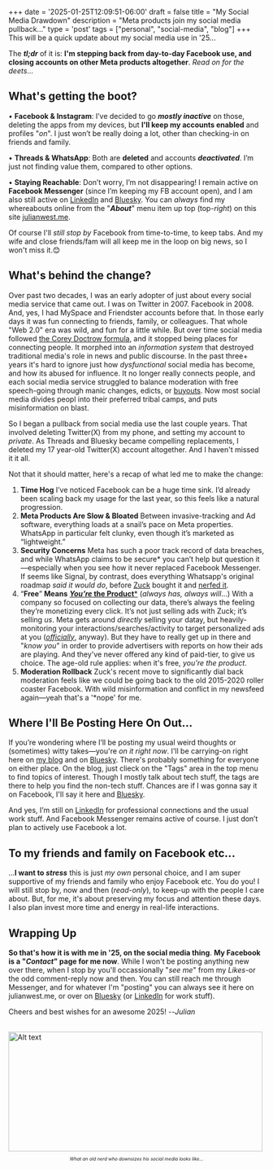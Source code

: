 +++
date = '2025-01-25T12:09:51-06:00'
draft = false
title = "My Social Media Drawdown"
description = "Meta products join my social media pullback..."
type = 'post'
tags = ["personal", "social-media", "blog"]
+++
This will be a quick update about my social media use in '25... <br /> 

The ***tl;dr*** of it is: **I'm stepping back from day-to-day Facebook use, and closing accounts on other Meta products altogether**.  *Read on for the deets*...<br />

## What's getting the boot?

• **Facebook & Instagram**: I’ve decided to go ***mostly inactive*** on those, deleting the apps from my devices, but **I'll keep my accounts enabled** and profiles "*on*".  I just won’t be really doing a lot, other than checking-in on friends and family. <br />

• **Threads & WhatsApp**: Both are **deleted** and accounts ***deactivated***. I’m just not finding value them, compared to other options. <br />

•	**Staying Reachable**: Don’t worry, I’m not disappearing! I remain active on **Facebook Messenger** (since I’m keeping my FB account open), and I am also still active on [LinkedIn](https://www.linkedin.com/in/julianwest/) and [Bluesky](https://bsky.app/profile/julianwest.me). You can *always* find my whereabouts online from the "***About***" menu item up top (top-*right*) on this site [julianwest.me](https://julianwest.me).  <br />

Of course I'll *still stop by* Facebook from time-to-time, to keep tabs.  And my wife and close friends/fam will all keep me in the loop on big news, so I won't miss it.😊

## What's behind the change?

Over past two decades, I was an early adopter of just about every social media service that came out.  I was on Twitter in 2007. Facebook in 2008. And, yes, I had MySpace and Friendster accounts before that.  In those early days it was fun connecting to friends, family, or colleagues.  That whole "Web 2.0" era was wild, and fun for a little while. But over time social media followed [the Corey Doctrow formula](https://julianwest.me/Blog/enshittification-of-the-internet/), and it stopped being places for connecting people.  It morphed into an *information system* that destroyed traditional media's role in news and public discourse. In the past three+ years it's hard to ignore just how *dysfunctional* social media has become, and how its abused for influence.  It no longer really connects people, and each social media service struggled to balance moderation with free speech-going through manic changes, edicts, or [buyouts](https://en.wikipedia.org/wiki/Acquisition_of_Twitter_by_Elon_Musk). Now most social media divides peopl into their preferred tribal camps, and puts misinformation on blast. <br />

So I began a pullback from social media use the last couple years.  That involved deleting Twitter(X) from my phone, and setting my account to *private*. As Threads and Bluesky became compelling replacements, I deleted my 17 year-old Twitter(X) account altogether. And I haven't missed it it all.  <br />

Not that it should matter, here's a recap of what led me to make the change:

1.	**Time Hog**
I’ve noticed Facebook can be a huge time sink. I’d already been scaling back my usage for the last year, so this feels like a natural progression. <br /> 
2.	**Meta Products Are Slow & Bloated**
Between invasive-tracking and Ad software, everything loads at a snail’s pace on Meta properties. WhatsApp in particular felt clunky, even though it’s marketed as “lightweight.” <br /> 
3.	**Security Concerns**
Meta has such a poor track record of data breaches, and while WhatsApp claims to be *s*ecure* you can’t help but question it—especially when you see how it never replaced Facebook Messenger.  If seems like Signal, by contrast, does everything Whatsapp's original roadmap *said it would do*, before [Zuck](https://en.wikipedia.org/wiki/Mark_Zuckerberg) bought it and [nerfed it](https://en.wikipedia.org/wiki/Game_balance#Buffs_and_nerfs).
4.	“**Free**” **Means** [***You’re* the Product***](https://www.forbes.com/sites/marketshare/2012/03/05/if-youre-not-paying-for-it-you-become-the-product/) (*always has, always will*...)
With a company so focused on collecting our data, there’s always the feeling they’re monetizing every click. It’s not just selling ads with Zuck; it’s selling *us*.  Meta gets around *directly* selling your datay, but heavily-monitoring your interactions/searches/activity to target personalized ads at you ([*officially*](https://www.facebook.com/help/152637448140583/), anyway).  But they have to really get up in there and "*know you*" in order to provide advertisers with reports on how their ads are playing.  And they've never offered any kind of paid-tier, to give us choice.  The age-old rule applies: when it's free, *you're the product*. <br /> 
5.	**Moderation Rollback**
Zuck's recent move to significantly dial back moderation feels like we could be going back to the old 2015-2020 roller coaster Facebook.  With wild misinformation and conflict in my newsfeed again—yeah that's a '*nope' for me. <br /> 

## Where I'll Be Posting Here On Out... 

If you’re wondering where I’ll be posting my usual weird thoughts or (sometimes) witty takes—you're *on it right now*.  I'll be carrying-on right here on [my blog](https://julianwest.me/Blog/) and on [Bluesky](https://bsky.app/profile/julianwest.me). There's probably something for everyone on either place. On the blog, just clieck on the "Tags" area in the top menu to find topics of interest.  Though I mostly talk about tech stuff, the tags are there to help you find the non-tech stuff. Chances are if I was gonna say it on Facebook, I'll say it here and [Bluesky](https://bsky.app/profile/julianwest.me).

And yes, I’m still on [LinkedIn](https://www.linkedin.com/in/julianwest/) for professional connections and the usual work stuff. And Facebook Messenger remains active of course.  I just don’t plan to actively use Facebook a lot.

## To my friends and family on Facebook etc...

...**I want to *stress*** this is just *my own* personal choice, and I am super supportive of my friends and family who enjoy Facebook etc. You do you! I will still stop by, now and then (*read-only*), to keep-up with the people I care about. But, for me, it's about preserving my focus and attention these days.  I also plan invest more time and energy in real-life interactions.  

## Wrapping Up

**So that's how it is with me in '25, on the social media thing**.  **My Facebook is a "*Contact*" page for me now**.  While I won't be posting anything new over there, when I stop by you'll occassionally "*see me*" from my *Likes*-or the odd comment-reply now and then.  You can still reach me through Messenger, and for whatever I'm "posting" you can always see it here on julianwest.me, or over on [Bluesky](https://bsky.app/profile/julianwest.me) (or [LinkedIn](https://www.linkedin.com/in/julianwest/) for work stuff). <br /> 

Cheers and best wishes for an awesome 2025! --*Julian* <br /> <br />

<img src="https://julianwest.me/Blog/posts/images/jdub-jan-25.jpeg" alt="Alt text" width="500" height="235">
<div style="font-size: 9px;">
<p style="text-align: center;"><i>What an old nerd who downsizes his social media looks like...</i></p>
</div>